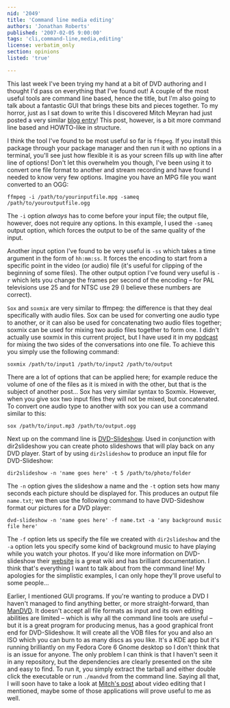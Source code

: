 ```yaml
---
nid: '2049'
title: 'Command line media editing'
authors: 'Jonathan Roberts'
published: '2007-02-05 9:00:00'
tags: 'cli,command-line,media,editing'
license: verbatim_only
section: opinions
listed: 'true'

---
```

This last week I've been trying my hand at a bit of DVD authoring and I thought I'd pass on everything that I've found out! A couple of the most useful tools are command line based, hence the title, but I'm also going to talk about a fantastic GUI that brings these bits and pieces together. To my horror, just as I sat down to write this I discovered Mitch Meyran had just posted a very similar [blog entry](http://www.freesoftwaremagazine.com/blogs/of_video_encoding_and_changing_methods)! This post, however, is a bit more command line based and HOWTO-like in structure. 

I think the tool I've found to be most useful so far is `ffmpeg`. If you install this package through your package manager and then run it with no options in a terminal, you'll see just how flexible it is as your screen fills up with line after line of options! Don't let this overwhelm you though, I've been using it to convert one file format to another and stream recording and have found I needed to know very few options. Imagine you have an MPG file you want converted to an OGG:

`ffmpeg -i /path/to/yourinputfile.mpg -sameq /path/to/youroutputfile.ogg`

The `-i` option _always_ has to come before your input file; the output file, however, does not require any options. In this example, I used the `-sameq` output option, which forces the output to be of the same quality of the input. 

Another input option I've found to be very useful is `-ss` which takes a time argument in the form of `hh:mm:ss`. It forces the encoding to start from a specific point in the video (or audio) file (it's useful for clipping of the beginning of some files). The other output option I've found very useful is `-r` which lets you change the frames per second of the encoding – for PAL televisions use 25 and for NTSC use 29 (I believe these numbers are correct). 

`Sox` and `soxmix` are very similar to ffmpeg: the difference is that they deal specifically with audio files. Sox can be used for converting one audio type to another, or it can also be used for concatenating two audio files together; soxmix can be used for mixing two audio files together to form one. I didn't actually use soxmix in this current project, but I have used it in my [podcast](http://questionsplease.org) for mixing the two sides of the conversations into one file. To achieve this you simply use the following command:

`soxmix /path/to/input1 /path/to/input2 /path/to/output`

There are a lot of options that can be applied here; for example reduce the volume of one of the files as it is mixed in with the other, but that is the subject of another post... Sox has very similar syntax to Soxmix. However, when you give sox two input files they will not be mixed, but concatenated. To convert one audio type to another with sox you can use a command similar to this:

`sox /path/to/input.mp3 /path/to/output.ogg`

Next up on the command line is [DVD-Slideshow](http://dvd-slideshow.sourceforge.net/wiki/Main_Page). Used in conjunction with dir2slideshow you can create photo slideshows that will play back on any DVD player. Start of by using `dir2slideshow` to produce an input file for DVD-Slideshow:

`dir2slideshow -n 'name goes here' -t 5 /path/to/photo/folder`

The `-n` option gives the slideshow a name and the `-t` option sets how many seconds each picture should be displayed for. This produces an output file `name.txt`; we then use the following command to have DVD-Sideshow format our pictures for a DVD player:

`dvd-slideshow -n 'name goes here' -f name.txt -a 'any background music file here'`

The `-f` option lets us specify the file we created with `dir2slideshow` and the `-a` option lets you specify some kind of background music to have playing while you watch your photos. If you'd like more information on DVD-slideshow their [website](http://dvd-slideshow.sourceforge.net/wiki/Main_Page) is a great wiki and has brilliant documentation. I think that's everything I want to talk about from the command line! My apologies for the simplistic examples, I can only hope they'll prove useful to some people...

Earlier, I mentioned GUI programs. If you're wanting to produce a DVD I haven't managed to find anything better, or more straight-forward, than [ManDVD](http://kde-apps.org/content/show.php?content=38347). It doesn't accept all file formats as input and its own editing abilities are limited – which is why all the command line tools are useful – but it is a great program for producing menus, has a good graphical front end for DVD-Slideshow. It will create all the VOB files for you and also an ISO which you can burn to as many discs as you like. It's a KDE app but it's running brilliantly on my Fedora Core 6 Gnome desktop so I don't think that is an issue for anyone. The only problem I can think is that I haven't seen it in any repository, but the dependencies are clearly presented on the site and easy to find. To run it, you simply extract the tarball and either double click the executable or run `./mandvd` from the command line. Saying all that, I will soon have to take a look at [Mitch's post](http://www.freesoftwaremagazine.com/blogs/of_video_encoding_and_changing_methods) about video editing that I mentioned, maybe some of those applications will prove useful to me as well.

